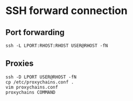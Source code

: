 # SSH forward connection

## Port forwarding

```
ssh -L LPORT:RHOST:RHOST USER@RHOST -fN
```

## Proxies

```
ssh -D LPORT USER@RHOST -fN
cp /etc/proxychains.conf .
vim proxychains.conf
proxychains COMMAND
```
